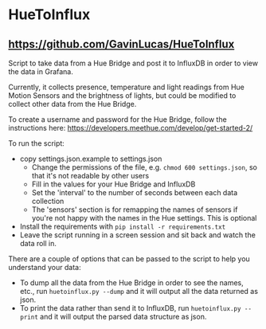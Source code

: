 HueToInflux
===========

https://github.com/GavinLucas/HueToInflux
-----------------------------------------

Script to take data from a Hue Bridge and post it to InfluxDB in order to view the data in Grafana.

Currently, it collects presence, temperature and light readings from Hue Motion Sensors and the brightness 
of lights, but could be modified to collect other data from the Hue Bridge.

To create a username and password for the Hue Bridge, follow the instructions 
here: https://developers.meethue.com/develop/get-started-2/

To run the script:
- copy settings.json.example to settings.json
  - Change the permissions of the file, e.g. `chmod 600 settings.json`, so that it's not readable 
  by other users
  - Fill in the values for your Hue Bridge and InfluxDB
  - Set the 'interval' to the number of seconds between each data collection
  - The 'sensors' section is for remapping the names of sensors if you're not happy with the names in the 
  Hue settings.  This is optional
- Install the requirements with `pip install -r requirements.txt`
- Leave the script running in a screen session and sit back and watch the data roll in.

There are a couple of options that can be passed to the script to help you understand your data:

- To dump all the data from the Hue Bridge in order to see the names, etc., run `huetoinflux.py --dump` 
and it will output all the data returned as json.
- To print the data rather than send it to InfluxDB, run `huetoinflux.py --print` and it will output the
parsed data structure as json.
